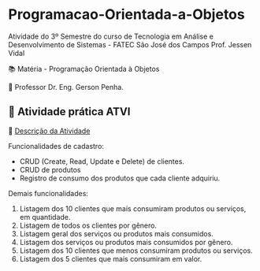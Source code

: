 # Programacao-Orientada-a-Objetos
Atividade do 3º Semestre do curso de Tecnologia em Análise e Desenvolvimento de Sistemas - FATEC São José dos Campos Prof. Jessen Vidal

:books: Matéria - Programação Orientada à Objetos

:man: Professor Dr. Eng. Gerson Penha.

<h2> 📝 Atividade prática ATVI </h2>

:bookmark_tabs: <a href="https://github.com/JulianaMaria-Lab/Programacao-Orientada-a-Objetos/blob/1db9061f63e08e8bd083180d41323616611fbbdb/atvi-wb.pdf"> Descrição da Atividade</a>

Funcionalidades de cadastro:

- CRUD (Create, Read, Update e Delete) de clientes.
- CRUD de produtos
- Registro de consumo dos produtos que cada cliente adquiriu.

Demais funcionalidades:

1. Listagem dos 10 clientes que mais consumiram produtos ou serviços, em quantidade.
2. Listagem de todos os clientes por gênero.
3. Listagem geral dos serviços ou produtos mais consumidos.
4. Listagem dos serviços ou produtos mais consumidos por gênero.
5. Listagem dos 10 clientes que menos consumiram produtos ou serviços.
6. Listagem dos 5 clientes que mais consumiram em valor.
